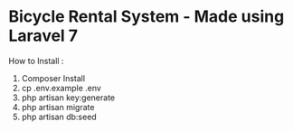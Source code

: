 # Bicycle Rental System - Made using Laravel 7

How to Install :

1. Composer Install
2. cp .env.example .env
3. php artisan key:generate
4. php artisan migrate
5. php artisan db:seed
